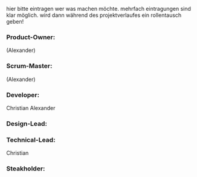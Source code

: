 hier bitte eintragen wer was machen möchte. 
mehrfach eintragungen sind klar möglich. wird dann während des projektverlaufes ein rollentausch geben!

### Product-Owner:
(Alexander)
### Scrum-Master:
(Alexander)
### Developer:
Christian
Alexander
### Design-Lead:

### Technical-Lead:
Christian

### Steakholder:
